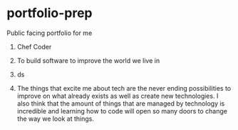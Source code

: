 # portfolio-prep
Public facing portfolio for me


1. Chef Coder

2. To build software to improve the world we live in

3. ds

4. The things that excite me about tech are the never ending possibilities to improve on what already exists as well as create new technologies. I also think that the amount of things that are managed by technology is incredible and learning how to code will open so many doors to change the way we look at things.